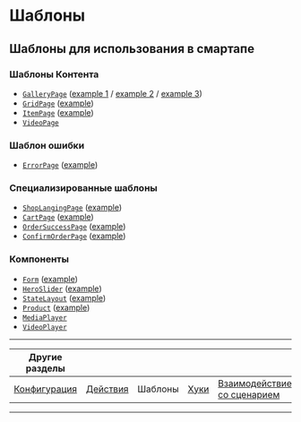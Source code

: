 # Шаблоны

## Шаблоны для использования в смартапе

### Шаблоны Контента

-   [`GalleryPage`](../src/pages/GalleryPage/GalleryPage.tsx) ([example 1](https://codesandbox.io/s/simple-gallery-page-flfwj) / [example 2](https://codesandbox.io/s/multiple-gallery-vfrig) / [example 3](https://codesandbox.io/s/gallery-custom-card-my0zr))
-   [`GridPage`](../src/pages/GridPage/GridPage.tsx) ([example](https://codesandbox.io/s/grid-page-bje3t))
-   [`ItemPage`](../src/pages/ItemPage/ItemPage.tsx) ([example](https://codesandbox.io/s/item-page-d0vcd))
-   [`VideoPage`](../src/pages/VideoPage/VideoPage.tsx)

### Шаблон ошибки

-   [`ErrorPage`](../src/pages/ErrorPage) ([example](https://codesandbox.io/s/error-screen-example-4zf9s))

### Специализированные шаблоны

-   [`ShopLangingPage`](../src/pages/ShopLandingPage) ([example](https://codesandbox.io/s/shop-main-page-7e5sq))
-   [`CartPage`](../src/pages/CartPage) ([example](https://codesandbox.io/s/cart-page-example-9z0dx))
-   [`OrderSuccessPage`](../src/pages/OrderSuccessPage) ([example](https://codesandbox.io/s/order-confirm-success-pages-qyiw0))
-   [`ConfirmOrderPage`](../src/pages/ConfirmOrderPage) ([example](https://codesandbox.io/s/order-confirm-success-pages-qyiw0))

### Компоненты

-   [`Form`](../src/components/Form) ([example](https://codesandbox.io/s/form-example-qvupj))
-   [`HeroSlider`](../src/components/HeroSlider) ([example](https://codesandbox.io/s/teaser-page-9sd4w))
-   [`StateLayout`](../src/components/StateLayout) ([example](https://codesandbox.io/s/error-screen-example-4zf9s))
-   [`Product`](../src/components/Product) ([example](https://codesandbox.io/s/product-page-example-me5h4))
-   [`MediaPlayer`](../src/components/MediaPlayer)
-   [`VideoPlayer`](../src/components/VideoPlayer)

---

| Другие разделы              |                          |         |                    |                                              |                     |
| --------------------------- | ------------------------ | ------- | ------------------ | -------------------------------------------- | ------------------- |
| [Конфигурация](./config.md) | [Действия](./actions.md) | Шаблоны | [Хуки](./hooks.md) | [Взаимодействие со сценарием](./scenario.md) | [Формы](./forms.md) |

---
